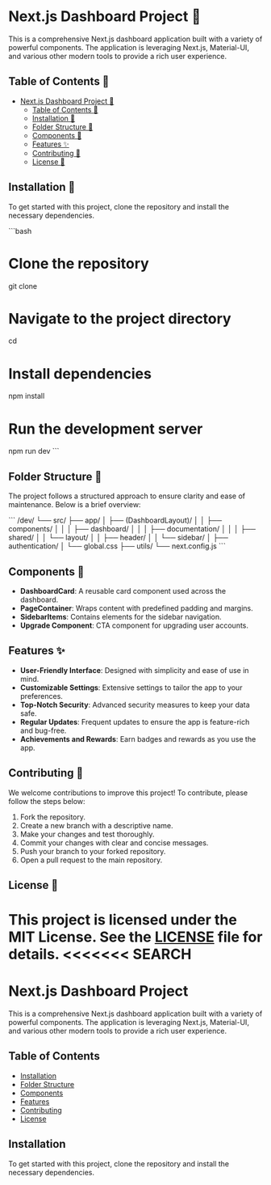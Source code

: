 # Next.js Dashboard Project 🚀

This is a comprehensive Next.js dashboard application built with a variety of powerful components. The application is leveraging Next.js, Material-UI, and various other modern tools to provide a rich user experience.

## Table of Contents 📑

- [Next.js Dashboard Project 🚀](#nextjs-dashboard-project-)
  - [Table of Contents 📑](#table-of-contents-)
  - [Installation 🔧](#installation-)
  - [Folder Structure 📂](#folder-structure-)
  - [Components 🧩](#components-)
  - [Features ✨](#features-)
  - [Contributing 🤝](#contributing-)
  - [License 📄](#license-)

## Installation 🔧

To get started with this project, clone the repository and install the necessary dependencies.

\`\`\`bash
# Clone the repository
git clone <repository-url>

# Navigate to the project directory
cd <repository-directory>

# Install dependencies
npm install

# Run the development server
npm run dev
\`\`\`

## Folder Structure 📂

The project follows a structured approach to ensure clarity and ease of maintenance. Below is a brief overview:

\`\`\`
/dev/
  └── src/
      ├── app/
      │   ├── (DashboardLayout)/
      │   │   ├── components/
      │   │   │   ├── dashboard/
      │   │   │   ├── documentation/
      │   │   │   ├── shared/
      │   │   └── layout/
      │   │       ├── header/
      │   │       └── sidebar/
      │   ├── authentication/
      │   └── global.css
      ├── utils/
      └── next.config.js
\`\`\`

## Components 🧩

- **DashboardCard**: A reusable card component used across the dashboard.
- **PageContainer**: Wraps content with predefined padding and margins.
- **SidebarItems**: Contains elements for the sidebar navigation.
- **Upgrade Component**: CTA component for upgrading user accounts.

## Features ✨

- **User-Friendly Interface**: Designed with simplicity and ease of use in mind.
- **Customizable Settings**: Extensive settings to tailor the app to your preferences.
- **Top-Notch Security**: Advanced security measures to keep your data safe.
- **Regular Updates**: Frequent updates to ensure the app is feature-rich and bug-free.
- **Achievements and Rewards**: Earn badges and rewards as you use the app.

## Contributing 🤝

We welcome contributions to improve this project! To contribute, please follow the steps below:

1. Fork the repository.
2. Create a new branch with a descriptive name.
3. Make your changes and test thoroughly.
4. Commit your changes with clear and concise messages.
5. Push your branch to your forked repository.
6. Open a pull request to the main repository.

## License 📄

This project is licensed under the MIT License. See the [LICENSE](./LICENSE) file for details.
<<<<<<< SEARCH
=======
# Next.js Dashboard Project

This is a comprehensive Next.js dashboard application built with a variety of powerful components. The application is leveraging Next.js, Material-UI, and various other modern tools to provide a rich user experience.

## Table of Contents

- [Installation](#installation)
- [Folder Structure](#folder-structure)
- [Components](#components)
- [Features](#features)
- [Contributing](#contributing)
- [License](#license)

## Installation

To get started with this project, clone the repository and install the necessary dependencies.

